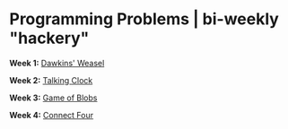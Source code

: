 # Programming Problems | bi-weekly "hackery"

**Week 1:** [Dawkins' Weasel](https://github.com/erinmyoung/hackery/tree/main/programming-problems/dawkins-weasel)

**Week 2:** [Talking Clock](https://github.com/erinmyoung/hackery/tree/main/programming-problems/talking-clock)

**Week 3:** [Game of Blobs](https://github.com/erinmyoung/hackery/tree/main/programming-problems/game-of-blobs)

**Week 4:** [Connect Four](https://github.com/erinmyoung/hackery/tree/main/programming-problems/connect-four)
